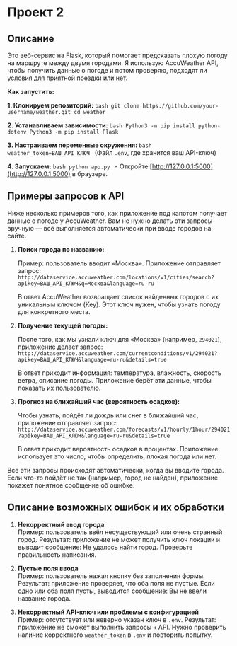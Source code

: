 # Проект 2

## Описание
Это веб-сервис на Flask, который помогает предсказать плохую погоду на маршруте между двумя городами.
Я использую AccuWeather API, чтобы получить данные о погоде и потом проверяю, подходят ли условия для приятной поездки или нет.

**Как запустить:**

**1. Клонируем репозиторий:**
    ```bash
    git clone https://github.com/your-username/weather.git
    cd weather
    ```

**2. Устанавливаем зависимости:**
    ```bash
    Python3 -m pip install python-dotenv
    Python3 -m pip install Flask
    ```

**3. Настраиваем переменные окружения:**
    ```bash
    weather_token=ВАШ_API_КЛЮЧ
    ```
    (Файл `.env`, где хранится ваш API-ключ)

**4. Запускаем:**
    ```bash
    python app.py
    ```
    - Откройте [http://127.0.0.1:5000](http://127.0.0.1:5000) в браузере.


## Примеры запросов к API

Ниже несколько примеров того, как приложение под капотом получает данные о погоде у AccuWeather. Вам не нужно делать эти запросы вручную — всё выполняется автоматически при вводе городов на сайте.

1. **Поиск города по названию:**

   Пример: пользователь вводит «Москва». Приложение отправляет запрос:  
   `http://dataservice.accuweather.com/locations/v1/cities/search?apikey=ВАШ_API_КЛЮЧ&q=Москва&language=ru-ru`

   В ответ AccuWeather возвращает список найденных городов с их уникальным ключом (Key). Этот ключ нужен, чтобы узнать погоду для конкретного места.


2. **Получение текущей погоды:**

   После того, как мы узнали ключ для «Москва» (например, `294021`), приложение делает запрос:  
   `http://dataservice.accuweather.com/currentconditions/v1/294021?apikey=ВАШ_API_КЛЮЧ&language=ru-ru&details=true`

   В ответ приходит информация: температура, влажность, скорость ветра, описание погоды. Приложение берёт эти данные, чтобы показать их пользователю.


3. **Прогноз на ближайший час (вероятность осадков):**

   Чтобы узнать, пойдёт ли дождь или снег в ближайший час, приложение отправляет запрос:  
   `http://dataservice.accuweather.com/forecasts/v1/hourly/1hour/294021?apikey=ВАШ_API_КЛЮЧ&language=ru-ru&details=true`

   В ответ приходит вероятность осадков в процентах. Приложение использует это число, чтобы определить, плохая погода или нет.

Все эти запросы происходят автоматически, когда вы вводите города. Если что-то пойдёт не так (например, город не найден), приложение покажет понятное сообщение об ошибке.



## Описание возможных ошибок и их обработки

1. **Некорректный ввод города**  
   Пример: пользователь ввёл несуществующий или очень странный город.
   Результат: приложение не может получить ключ локации и выводит сообщение: Не удалось найти город. Проверьте правильность написания.


2. **Пустые поля ввода**  
   Пример: пользователь нажал кнопку без заполнения формы.
   Результат: приложение проверяет, что оба поля не пустые. Если одно или оба поля пусты, выводится сообщение: Вы не ввели название города.


3. **Некорректный API-ключ или проблемы с конфигурацией**  
   Пример: отсутствует или неверно указан ключ в `.env`.
   Результат: приложение не сможет выполнить запросы к API. Нужно проверить наличие корректного `weather_token` в `.env` и повторить попытку.

